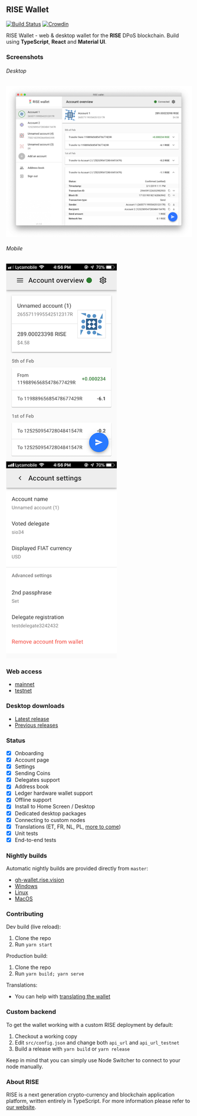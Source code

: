 ## RISE Wallet

[![Build Status](https://travis-ci.org/RiseVision/rise-react-wallet.svg?branch=master)](https://travis-ci.org/RiseVision/rise-react-wallet)
[![Crowdin](https://d322cqt584bo4o.cloudfront.net/rise-web-wallet/localized.svg)](https://crowdin.com/project/rise-web-wallet)

RISE Wallet - web & desktop wallet for the **RISE** DPoS blockchain. Build using **TypeScript**, **React** and **Material UI**.

### Screenshots

###### Desktop

![desktop](docs/desktop.png)

###### Mobile
![mobile](docs/mobile-1.png)
![mobile settings](docs/mobile-2.png)

### Web access

- [mainnet](https://wallet-beta.rise.vision/)
- [testnet](https://twallet-beta.rise.vision/)

### Desktop downloads

- [Latest release](https://github.com/RiseVision/rise-react-wallet/releases/latest)
- [Previous releases](https://github.com/RiseVision/rise-react-wallet/releases)

### Status

- [x] Onboarding
- [x] Account page
- [x] Settings
- [x] Sending Coins
- [x] Delegates support
- [x] Address book
- [x] Ledger hardware wallet support
- [x] Offline support
- [x] Install to Home Screen / Desktop
- [x] Dedicated desktop packages
- [x] Connecting to custom nodes
- [x] Translations (ET, FR, NL, PL, [more to come](https://github.com/RiseVision/rise-react-wallet/blob/master/docs/managing-translations.md))
- [x] Unit tests
- [x] End-to-end tests

### Nightly builds

Automatic nightly builds are provided directly from `master`:
- [gh-wallet.rise.vision](https://gh-wallet.rise.vision/)
- [Windows](https://gh-wallet.rise.vision/rise-wallet-win-nightly.zip)
- [Linux](https://gh-wallet.rise.vision/rise-wallet-linux-nightly.tar.gz)
- [MacOS](https://gh-wallet.rise.vision/rise-wallet-macos-nightly.tar.gz)

### Contributing

Dev build (live reload):
1. Clone the repo
1. Run `yarn start`

Production build:
1. Clone the repo
1. Run `yarn build; yarn serve`

Translations:
* You can help with [translating the wallet](https://github.com/RiseVision/rise-react-wallet/blob/master/docs/managing-translations.md)

### Custom backend

To get the wallet working with a custom RISE deployment by default:
1. Checkout a working copy
1. Edit `src/config.json` and change both `api_url` and `api_url_testnet`
1. Build a release with `yarn build` or `yarn release`

Keep in mind that you can simply use Node Switcher to connect to your node manually.


### About RISE

RISE is a next generation crypto-currency and blockchain application platform, written entirely in TypeScript. For more information please refer to [our website](https://rise.vision/).
